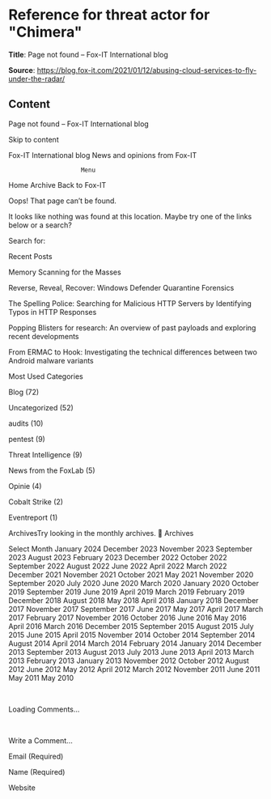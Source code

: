 # Reference for threat actor for "Chimera"

**Title**: Page not found – Fox-IT International blog

**Source**: https://blog.fox-it.com/2021/01/12/abusing-cloud-services-to-fly-under-the-radar/

## Content






Page not found – Fox-IT International blog










































Skip to content





Fox-IT International blog
News and opinions from Fox-IT


						Menu					




Home
Archive
Back to Fox-IT
 






Oops! That page can’t be found.


It looks like nothing was found at this location. Maybe try one of the links below or a search?


Search for:





Recent Posts


Memory Scanning for the Masses


Reverse, Reveal, Recover: Windows Defender Quarantine Forensics


The Spelling Police: Searching for Malicious HTTP Servers by Identifying Typos in HTTP Responses


Popping Blisters for research: An overview of past payloads and exploring recent developments


From ERMAC to Hook: Investigating the technical differences between two Android malware variants




Most Used Categories

Blog (72)

Uncategorized (52)

audits (10)

pentest (9)

Threat Intelligence (9)

News from the FoxLab (5)

Opinie (4)

Cobalt Strike (2)

Eventreport (1)



ArchivesTry looking in the monthly archives. 🙂 Archives

Select Month
 January 2024 
 December 2023 
 November 2023 
 September 2023 
 August 2023 
 February 2023 
 December 2022 
 October 2022 
 September 2022 
 August 2022 
 June 2022 
 April 2022 
 March 2022 
 December 2021 
 November 2021 
 October 2021 
 May 2021 
 November 2020 
 September 2020 
 July 2020 
 June 2020 
 March 2020 
 January 2020 
 October 2019 
 September 2019 
 June 2019 
 April 2019 
 March 2019 
 February 2019 
 December 2018 
 August 2018 
 May 2018 
 April 2018 
 January 2018 
 December 2017 
 November 2017 
 September 2017 
 June 2017 
 May 2017 
 April 2017 
 March 2017 
 February 2017 
 November 2016 
 October 2016 
 June 2016 
 May 2016 
 April 2016 
 March 2016 
 December 2015 
 September 2015 
 August 2015 
 July 2015 
 June 2015 
 April 2015 
 November 2014 
 October 2014 
 September 2014 
 August 2014 
 April 2014 
 March 2014 
 February 2014 
 January 2014 
 December 2013 
 September 2013 
 August 2013 
 July 2013 
 June 2013 
 April 2013 
 March 2013 
 February 2013 
 January 2013 
 November 2012 
 October 2012 
 August 2012 
 June 2012 
 May 2012 
 April 2012 
 March 2012 
 November 2011 
 June 2011 
 May 2011 
 May 2010 


















 




















































































Loading Comments...



 


Write a Comment...




Email (Required)



Name (Required)



Website









































